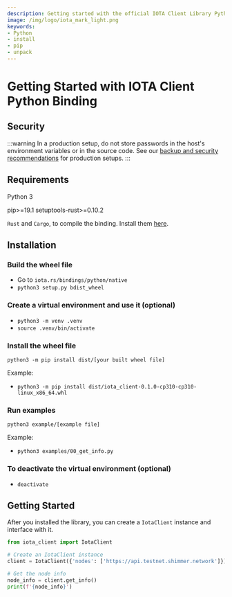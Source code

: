 ```yaml
---
description: Getting started with the official IOTA Client Library Python binding.
image: /img/logo/iota_mark_light.png
keywords:
- Python
- install
- pip
- unpack
---
```

# Getting Started with IOTA Client Python Binding

## Security

:::warning
In a production setup, do not store passwords in the host's environment variables or in the source code. See our [backup and security recommendations](https://wiki.iota.org/chrysalis-docs/guides/backup_security) for production setups.
:::

## Requirements

Python 3

pip>=19.1
setuptools-rust>=0.10.2

`Rust` and `Cargo`, to compile the binding. Install them [here](https://doc.rust-lang.org/cargo/getting-started/installation.html).

## Installation

### Build the wheel file
- Go to `iota.rs/bindings/python/native`
- `python3 setup.py bdist_wheel`

### Create a virtual environment and use it (optional)
- `python3 -m venv .venv`
- `source .venv/bin/activate`

### Install the wheel file
`python3 -m pip install dist/[your built wheel file]`

Example:
- `python3 -m pip install dist/iota_client-0.1.0-cp310-cp310-linux_x86_64.whl`

### Run examples
`python3 example/[example file]`

Example: 
- `python3 examples/00_get_info.py`

### To deactivate the virtual environment (optional)
- `deactivate`

## Getting Started

After you installed the library, you can create a `IotaClient` instance and interface with it.

```python
from iota_client import IotaClient

# Create an IotaClient instance
client = IotaClient({'nodes': ['https://api.testnet.shimmer.network']})

# Get the node info
node_info = client.get_info()
print(f'{node_info}')
```
